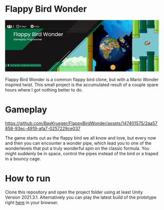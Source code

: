 # Flappy Bird Wonder
<p align="center">
    <img src="readme/WonderBanner.PNG" alt="Not Skystone Banner"><br>
</p>

Flappy Bird Wonder is a common flappy bird clone, but with a Mario Wonder inspired twist. This small project is the accumulated result of a couple spare hours where I got nothing better to do.

# Gameplay



https://github.com/BasKrueger/FlappyBirdWonder/assets/147401575/2aa57858-93ec-4919-afa7-0257229ce037



The game starts out as the flappy bird we all know and love, but every now and then you can encounter a wonder pipe, which lead you to one of the wonderlevels that put a truly wonderful spin on the classic formula. You might suddenly be in space, control the pipes instead of the bird or a traped in a bouncy cage.

# How to run
Clone this repository and open the project folder using at least Unity Version 2021.3.1. Alternatively you can play the latest build of the prototype right [here](https://suchti0352.itch.io/not-skystones) in your browser.
